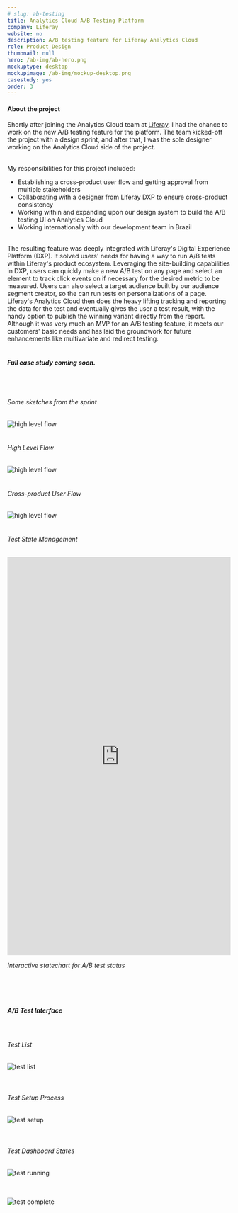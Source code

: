 ```yaml
---
# slug: ab-testing
title: Analytics Cloud A/B Testing Platform
company: Liferay
website: no
description: A/B testing feature for Liferay Analytics Cloud
role: Product Design
thumbnail: null
hero: /ab-img/ab-hero.png
mockuptype: desktop
mockupimage: /ab-img/mockup-desktop.png
casestudy: yes
order: 3
---
```


#### About the project

Shortly after joining the Analytics Cloud team at [Liferay](https://www.liferay.com), I had the chance to work on the new A/B testing feature for the platform. The team kicked-off the project with a design sprint, and after that, I was the sole designer working on the Analytics Cloud side of the project.
<br /><br />

My responsibilities for this project included:

- Establishing a cross-product user flow and getting approval from multiple stakeholders
- Collaborating with a designer from Liferay DXP to ensure cross-product consistency
- Working within and expanding upon our design system to build the A/B testing UI on Analytics Cloud
- Working internationally with our development team in Brazil
  <br /><br />

The resulting feature was deeply integrated with Liferay's Digital Experience Platform (DXP). It solved users' needs for having a way to run A/B tests within Liferay's product ecosystem. Leveraging the site-building capabilities in DXP, users can quickly make a new A/B test on any page and select an element to track click events on if necessary for the desired metric to be measured. Users can also select a target audience built by our audience segment creator, so the can run tests on personalizations of a page. Liferay's Analytics Cloud then does the heavy lifting tracking and reporting the data for the test and eventually gives the user a test result, with the handy option to publish the winning variant directly from the report. Although it was very much an MVP for an A/B testing feature, it meets our customers' basic needs and has laid the groundwork for future enhancements like multivariate and redirect testing.
<br /><br />

#### _Full case study coming soon._

<br /><br />

###### Some sketches from the sprint

![high level flow](/ab-img/design-sprint.png)
<br /><br />

###### High Level Flow

![high level flow](/ab-img/high-level-flow.png)
<br /><br />

###### Cross-product User Flow

![high level flow](/ab-img/user-flow.png)
<br /><br />

###### Test State Management

<iframe src="https://sketch.systems/jamesjlyons/sketch/413f3350c6ae1759c7ce582768ecf8a1" width="100%" height="900" frameborder="0"></iframe>
<br />
<p class="center" style="font-style: oblique;">Interactive statechart for A/B test status</p>
<br /><br /><br />

##### A/B Test Interface

<br />

###### Test List

![test list](/ab-img/test-list.png)
<br /><br /><br />

###### Test Setup Process

![test setup](/ab-img/test-setup.png)
<br /><br /><br />

###### Test Dashboard States

![test running](/ab-img/test-running.png)
<br /><br /><br />

![test complete](/ab-img/test-complete.png)
<br /><br /><br />
